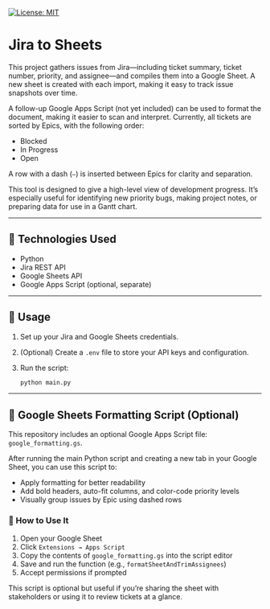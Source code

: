 [![License: MIT](https://img.shields.io/badge/License-MIT-yellow.svg)](LICENSE)

# Jira to Sheets

This project gathers issues from Jira—including ticket summary, ticket number, priority, and assignee—and compiles them into a Google Sheet. A new sheet is created with each import, making it easy to track issue snapshots over time.

A follow-up Google Apps Script (not yet included) can be used to format the document, making it easier to scan and interpret. Currently, all tickets are sorted by Epics, with the following order:

- Blocked
- In Progress
- Open

A row with a dash (`—`) is inserted between Epics for clarity and separation.

This tool is designed to give a high-level view of development progress. It’s especially useful for identifying new priority bugs, making project notes, or preparing data for use in a Gantt chart.

---

## 🔧 Technologies Used

- Python
- Jira REST API
- Google Sheets API
- Google Apps Script (optional, separate)

---

## 🚀 Usage

1. Set up your Jira and Google Sheets credentials.
2. (Optional) Create a `.env` file to store your API keys and configuration.
3. Run the script:

   ```bash
   python main.py

---

## 🧾 Google Sheets Formatting Script (Optional)

This repository includes an optional Google Apps Script file: `google_formatting.gs`.

After running the main Python script and creating a new tab in your Google Sheet, you can use this script to:

- Apply formatting for better readability
- Add bold headers, auto-fit columns, and color-code priority levels
- Visually group issues by Epic using dashed rows

### 🔧 How to Use It

1. Open your Google Sheet
2. Click `Extensions → Apps Script`
3. Copy the contents of `google_formatting.gs` into the script editor
4. Save and run the function (e.g., `formatSheetAndTrimAssignees`)
5. Accept permissions if prompted

This script is optional but useful if you’re sharing the sheet with stakeholders or using it to review tickets at a glance.
